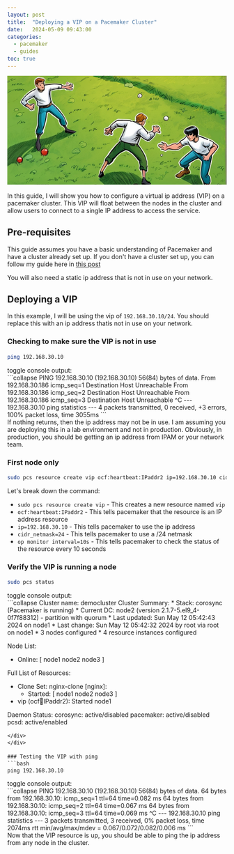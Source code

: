 ```yaml
---
layout: post
title:  "Deploying a VIP on a Pacemaker Cluster"
date:   2024-05-09 09:43:00
categories:
  - pacemaker
  - guides
toc: true
---
```


!["Three men throwing a ball back and forth in green grass field as seen from above."](/assets/img/other/three-men-playing-ball.png)
 

In this guide, I will show you how to configure a virtual ip address (VIP) on a pacemaker cluster.
This VIP will float between the nodes in the cluster and allow users to connect to a single IP address to access the service.

## Pre-requisites
This guide assumes you have a basic understanding of Pacemaker and have a cluster already set up.
If you don't have a cluster set up, you can follow my guide here in [this post](/pacemaker/guides/2024/05/07/pacemaker.html#deploy-pacemaker-cluster)

You will also need a static ip address that is not in use on your network.

## Deploying a VIP
In this example, I will be using the vip of `192.168.30.10/24`.
You should replace this with an ip address thatis not in use on your network.

### Checking to make sure the VIP is not in use
```bash
ping 192.168.30.10
```
<div class="codehider">
toggle console output:
<div class="hidecode" markdown="1">
```collapse
PING 192.168.30.10 (192.168.30.10) 56(84) bytes of data.
From 192.168.30.186 icmp_seq=1 Destination Host Unreachable
From 192.168.30.186 icmp_seq=2 Destination Host Unreachable
From 192.168.30.186 icmp_seq=3 Destination Host Unreachable
^C
--- 192.168.30.10 ping statistics ---
4 packets transmitted, 0 received, +3 errors, 100% packet loss, time 3055ms
```
</div>
</div>
If nothing returns, then the ip address may not be in use.  I am assuming you are deploying this in a lab environment and not in production.
Obviously, in production, you should be getting an ip address from IPAM or your network team.

### First node only
```bash
sudo pcs resource create vip ocf:heartbeat:IPaddr2 ip=192.168.30.10 cidr_netmask=24 op monitor interval=10s
```
Let's break down the command:
- `sudo pcs resource create vip` - This creates a new resource named `vip`
- `ocf:heartbeat:IPaddr2` - This tells pacemaker that the resource is an IP address resource
- `ip=192.168.30.10` - This tells pacemaker to use the ip address
- `cidr_netmask=24` - This tells pacemaker to use a /24 netmask
- `op monitor interval=10s` - This tells pacemaker to check the status of the resource every 10 seconds

### Verify the VIP is running a node
```bash
sudo pcs status
```
<div class="codehider">
toggle console output:
<div class="hidecode" markdown="1">
```collapse
Cluster name: democluster
Cluster Summary:
  * Stack: corosync (Pacemaker is running)
  * Current DC: node2 (version 2.1.7-5.el9_4-0f7f88312) - partition with quorum
  * Last updated: Sun May 12 05:42:43 2024 on node1
  * Last change:  Sun May 12 05:42:32 2024 by root via root on node1
  * 3 nodes configured
  * 4 resource instances configured

Node List:
  * Online: [ node1 node2 node3 ]

Full List of Resources:
  * Clone Set: nginx-clone [nginx]:
    * Started: [ node1 node2 node3 ]
  * vip (ocf:heartbeat:IPaddr2):         Started node1

Daemon Status:
  corosync: active/disabled
  pacemaker: active/disabled
  pcsd: active/enabled
```
</div>
</div>

### Testing the VIP with ping
```bash
ping 192.168.30.10
```
<div class="codehider">
toggle console output:
<div class="hidecode" markdown="1">
```collapse
PING 192.168.30.10 (192.168.30.10) 56(84) bytes of data.
64 bytes from 192.168.30.10: icmp_seq=1 ttl=64 time=0.082 ms
64 bytes from 192.168.30.10: icmp_seq=2 ttl=64 time=0.067 ms
64 bytes from 192.168.30.10: icmp_seq=3 ttl=64 time=0.069 ms
^C
--- 192.168.30.10 ping statistics ---
3 packets transmitted, 3 received, 0% packet loss, time 2074ms
rtt min/avg/max/mdev = 0.067/0.072/0.082/0.006 ms
```
</div>
</div>
Now that the VIP resource is up, you should be able to ping the ip address from any node in the cluster.
